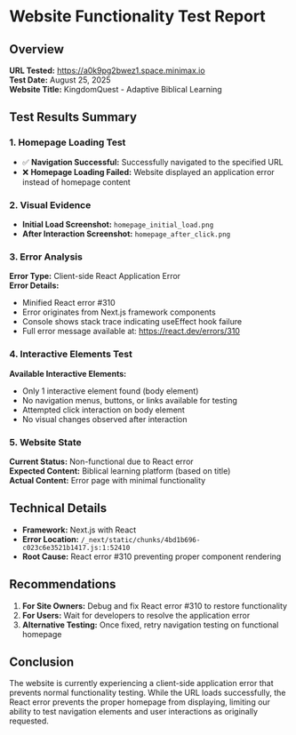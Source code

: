 # Website Functionality Test Report

## Overview
**URL Tested:** https://a0k9pg2bwez1.space.minimax.io  
**Test Date:** August 25, 2025  
**Website Title:** KingdomQuest - Adaptive Biblical Learning  

## Test Results Summary

### 1. Homepage Loading Test
- ✅ **Navigation Successful:** Successfully navigated to the specified URL
- ❌ **Homepage Loading Failed:** Website displayed an application error instead of homepage content

### 2. Visual Evidence
- **Initial Load Screenshot:** `homepage_initial_load.png` 
- **After Interaction Screenshot:** `homepage_after_click.png`

### 3. Error Analysis
**Error Type:** Client-side React Application Error  
**Error Details:** 
- Minified React error #310
- Error originates from Next.js framework components
- Console shows stack trace indicating useEffect hook failure
- Full error message available at: https://react.dev/errors/310

### 4. Interactive Elements Test
**Available Interactive Elements:** 
- Only 1 interactive element found (body element)
- No navigation menus, buttons, or links available for testing
- Attempted click interaction on body element
- No visual changes observed after interaction

### 5. Website State
**Current Status:** Non-functional due to React error  
**Expected Content:** Biblical learning platform (based on title)  
**Actual Content:** Error page with minimal functionality

## Technical Details
- **Framework:** Next.js with React
- **Error Location:** `/_next/static/chunks/4bd1b696-c023c6e3521b1417.js:1:52410`
- **Root Cause:** React error #310 preventing proper component rendering

## Recommendations
1. **For Site Owners:** Debug and fix React error #310 to restore functionality
2. **For Users:** Wait for developers to resolve the application error
3. **Alternative Testing:** Once fixed, retry navigation testing on functional homepage

## Conclusion
The website is currently experiencing a client-side application error that prevents normal functionality testing. While the URL loads successfully, the React error prevents the proper homepage from displaying, limiting our ability to test navigation elements and user interactions as originally requested.